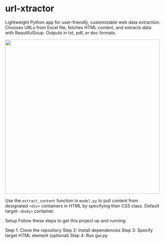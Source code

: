# url-xtractor
Lightweight Python app for user-friendly, customizable web data extraction. Chooses URLs from Excel file, fetches HTML content, and extracts data with BeautifulSoup. Outputs in txt, pdf, or doc formats.

<img src="interface.png" width="500">

Use the `extract_content` function in `model.py` to pull content from designated `<div>` containers in HTML by specifying their CSS class. Default target: `<body>` container.

Setup
Follow these steps to get this project up and running:

Step 1: Clone the repository
Step 2: Install dependencies 
Step 3: Specify target HTML element (optional)
Step 4: Run gui.py

